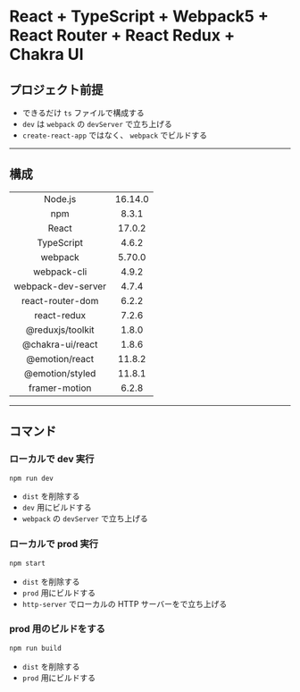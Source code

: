# React + TypeScript + Webpack5 + React Router + React Redux + Chakra UI

## プロジェクト前提

- できるだけ `ts` ファイルで構成する
- `dev` は `webpack` の `devServer` で立ち上げる
- `create-react-app` ではなく、 `webpack` でビルドする

---

## 構成

|                    |         |
| :----------------: | :-----: |
|      Node.js       | 16.14.0 |
|        npm         |  8.3.1  |
|       React        | 17.0.2  |
|     TypeScript     |  4.6.2  |
|      webpack       | 5.70.0  |
|    webpack-cli     |  4.9.2  |
| webpack-dev-server |  4.7.4  |
|  react-router-dom  |  6.2.2  |
|    react-redux     |  7.2.6  |
|  @reduxjs/toolkit  |  1.8.0  |
|  @chakra-ui/react  |  1.8.6  |
|   @emotion/react   | 11.8.2  |
|  @emotion/styled   | 11.8.1  |
|   framer-motion    |  6.2.8  |

---

## コマンド

### ローカルで dev 実行

```bash
npm run dev
```

- `dist` を削除する
- `dev` 用にビルドする
- `webpack` の `devServer` で立ち上げる

### ローカルで prod 実行

```bash
npm start
```

- `dist` を削除する
- `prod` 用にビルドする
- `http-server` でローカルの HTTP サーバーをで立ち上げる

### prod 用のビルドをする

```bash
npm run build
```

- `dist` を削除する
- `prod` 用にビルドする
